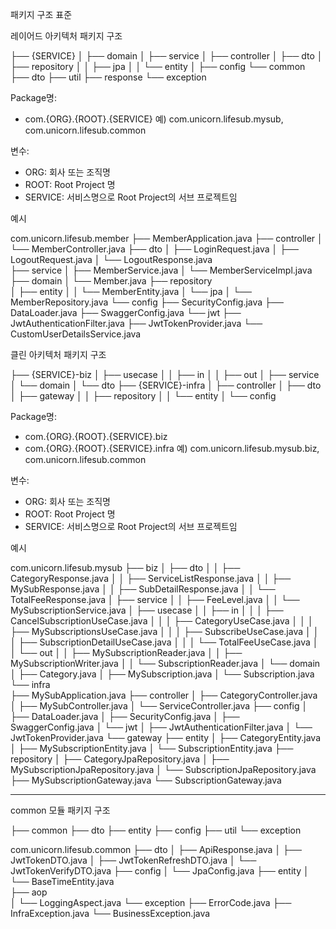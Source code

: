 패키지 구조 표준

레이어드 아키텍처 패키지 구조

├── {SERVICE}
│   ├── domain
│   ├── service
│   ├── controller
│   ├── dto
│   ├── repository
│   │   ├── jpa
│   │   └── entity
│   ├── config
└── common
        ├── dto
        ├── util
        ├── response
        └── exception

Package명: 
- com.{ORG}.{ROOT}.{SERVICE}
예) com.unicorn.lifesub.mysub, com.unicorn.lifesub.common

변수: 
- ORG: 회사 또는 조직명
- ROOT: Root Project 명
- SERVICE: 서비스명으로 Root Project의 서브 프로젝트임


예시

com.unicorn.lifesub.member
 ├── MemberApplication.java
 ├── controller
 │   └── MemberController.java
 ├── dto
 │   ├── LoginRequest.java
 │   ├── LogoutRequest.java
 │   └── LogoutResponse.java  
 ├── service
 │   ├── MemberService.java
 │   └── MemberServiceImpl.java
 ├── domain
 │   └── Member.java
 ├── repository  
 │   ├── entity
 │   │   └── MemberEntity.java
 │   └── jpa
 │       └── MemberRepository.java
 └── config
     ├── SecurityConfig.java
     ├── DataLoader.java
     ├── SwaggerConfig.java
     └── jwt
         ├── JwtAuthenticationFilter.java
         ├── JwtTokenProvider.java
         └── CustomUserDetailsService.java


클린 아키텍처 패키지 구조 

├── {SERVICE}-biz
│   ├── usecase
│   │   ├── in
│   │   ├── out
│   ├── service
│   └── domain
│   └── dto
├── {SERVICE}-infra
│   ├── controller
│   ├── dto
│   ├── gateway
│   │   ├── repository
│   │   └── entity
│   └── config    


Package명: 
- com.{ORG}.{ROOT}.{SERVICE}.biz
- com.{ORG}.{ROOT}.{SERVICE}.infra
예) com.unicorn.lifesub.mysub.biz, com.unicorn.lifesub.common

변수: 
- ORG: 회사 또는 조직명
- ROOT: Root Project 명
- SERVICE: 서비스명으로 Root Project의 서브 프로젝트임

예시


com.unicorn.lifesub.mysub
 ├── biz
 │   ├── dto
 │   │   ├── CategoryResponse.java
 │   │   ├── ServiceListResponse.java
 │   │   ├── MySubResponse.java
 │   │   ├── SubDetailResponse.java
 │   │   └── TotalFeeResponse.java
 │   ├── service
 │   │   ├── FeeLevel.java
 │   │   └── MySubscriptionService.java
 │   ├── usecase
 │   │   ├── in
 │   │   │   ├── CancelSubscriptionUseCase.java
 │   │   │   ├── CategoryUseCase.java
 │   │   │   ├── MySubscriptionsUseCase.java
 │   │   │   ├── SubscribeUseCase.java
 │   │   │   ├── SubscriptionDetailUseCase.java
 │   │   │   └── TotalFeeUseCase.java
 │   │   └── out 
 │   │       ├── MySubscriptionReader.java
 │   │       ├── MySubscriptionWriter.java
 │   │       └── SubscriptionReader.java
 │   └── domain
 │       ├── Category.java
 │       ├── MySubscription.java
 │       └── Subscription.java
 └── infra  
     ├── MySubApplication.java 
     ├── controller
     │   ├── CategoryController.java
     │   ├── MySubController.java
     │   └── ServiceController.java
     ├── config
     │   ├── DataLoader.java
     │   ├── SecurityConfig.java
     │   ├── SwaggerConfig.java
     │   └── jwt
     │       ├── JwtAuthenticationFilter.java
     │       └── JwtTokenProvider.java
     └── gateway
         ├── entity
         │   ├── CategoryEntity.java   
         │   ├── MySubscriptionEntity.java
         │   └── SubscriptionEntity.java
         ├── repository
         │   ├── CategoryJpaRepository.java
         │   ├── MySubscriptionJpaRepository.java
         │   └── SubscriptionJpaRepository.java  
         ├── MySubscriptionGateway.java
         └── SubscriptionGateway.java


---

common 모듈 패키지 구조

├── common
    ├── dto
    ├── entity
    ├── config
    ├── util
    └── exception


com.unicorn.lifesub.common
 ├── dto
 │   ├── ApiResponse.java
 │   ├── JwtTokenDTO.java
 │   ├── JwtTokenRefreshDTO.java
 │   └── JwtTokenVerifyDTO.java
 ├── config
 │   └── JpaConfig.java
 ├── entity
 │   └── BaseTimeEntity.java        
 ├── aop  
 │   └── LoggingAspect.java
 └── exception
     ├── ErrorCode.java
     ├── InfraException.java
     └── BusinessException.java


